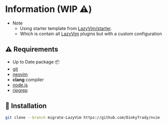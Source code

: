 # Information (WIP ⚠️)

- Note
  - Using starter template from [LazyVim/starter](https://github.com/LazyVim/starter).
  - Which is contain all [LazyVim](https://github.com/LazyVim/LazyVim) plugins but with a custom configuration

## ⚠️ Requirements

- Up to Date package 📦
- [git](https://github.com/git-guides/install-git)
- [neovim](https://github.com/neovim/neovim/wiki/Installing-Neovim)
- **clang** compiler
- [node.js](https://github.com/nodejs/node)
- [ripgrep](https://github.com/BurntSushi/ripgrep)

## 🚀 Installation

```bash
git clone --branch migrate-LazyVim https://github.com/DinkyTrady/nvim --depth=1 ~/.config/nvim && nvim
```
